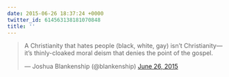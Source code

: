 ```yaml
---
date: 2015-06-26 18:37:24 +0000
twitter_id: 614563138181070848
title: ''
---
```


<blockquote class="twitter-tweet"><p lang="en" dir="ltr">A Christianity that hates people (black, white, gay) isn’t Christianity—it’s thinly-cloaked moral deism that denies the point of the gospel.</p>&mdash; Joshua Blankenship (@blankenship) <a href="https://twitter.com/blankenship/status/614549360651710464?ref_src=twsrc%5Etfw">June 26, 2015</a></blockquote>
<script async src="https://platform.twitter.com/widgets.js" charset="utf-8"></script>
